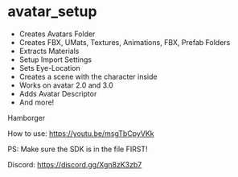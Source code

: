 # avatar_setup
- Creates Avatars Folder
- Creates FBX, UMats, Textures, Animations, FBX, Prefab Folders
- Extracts Materials
- Setup Import Settings
- Sets Eye-Location
- Creates a scene with the character inside
- Works on avatar 2.0 and 3.0
- Adds Avatar Descriptor
- And more!

Hamborger

How to use: https://youtu.be/msgTbCpyVKk

PS: Make sure the SDK is in the file FIRST!

Discord: https://discord.gg/Xgn8zK3zb7
